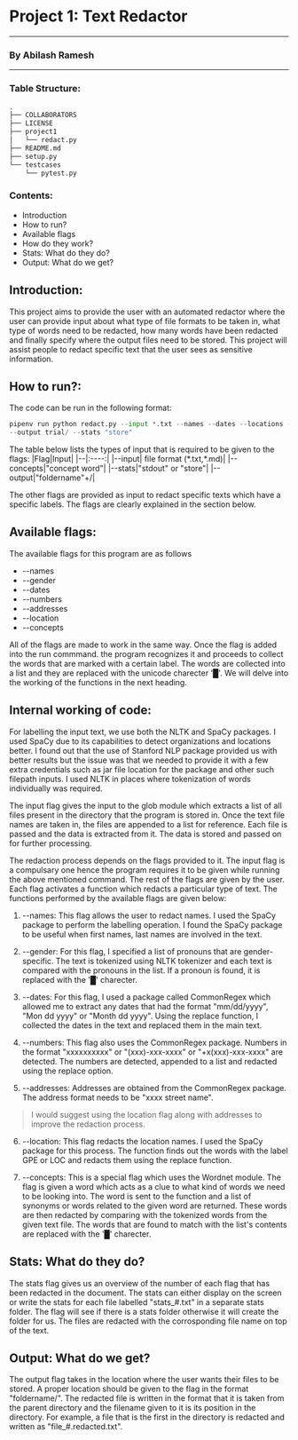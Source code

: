 # Project 1: Text Redactor 
-------
### By Abilash Ramesh
--------
### Table Structure:
```bash
.
├── COLLABORATORS
├── LICENSE
├── project1
│   └── redact.py
├── README.md
├── setup.py
└── testcases
    └── pytest.py
```

### Contents:

* Introduction
* How to run?
* Available flags
* How do they work?
* Stats: What do they do?
* Output: What do we get?

## Introduction:

This project aims to provide the user with an automated redactor where the user can provide input about what type of file formats to be taken in, what type of words need to be redacted, how many words have been redacted and finally specify where the output files need to be stored. This project will assist people to redact specific text that the user sees as sensitive information. 

## How to run?:

The code can be run in the following format:
```python
pipenv run python redact.py --input *.txt --names --dates --locations --gender --numbers --concepts 'word' 
--output trial/ --stats "store"
```
The table below lists the types of input that is required to be given to the flags:
|Flag|Input|
|--|:----:|
|--input| file format (\*.txt,\*.md)|
|--concepts|"concept word"|
|--stats|"stdout" or "store"|
|--output|"foldername"+/|

The other flags are provided as input to redact specific texts which have a specific labels. The flags are clearly explained in the section below.

## Available flags:

The available flags for this program are as follows
* --names
* --gender
* --dates
* --numbers
* --addresses
* --location
* --concepts

All of the flags are made to work in the same way. Once the flag is added into the run commmand. the program recognizes it and proceeds to collect the words that are marked with a certain label. The words are collected into a list and they are replaced with the unicode charecter '█'. We will delve into the working of the functions in the next heading.

## Internal working of code:

For labelling the input text, we use both the NLTK and SpaCy packages. I used SpaCy due to its capabilities to detect organizations and locations better. I found out that the use of Stanford NLP package provided us with better results but the issue was that we needed to provide it with a few extra credentials such as jar file location for the package and other such filepath inputs. I used NLTK in places where tokenization of words individually was required. 

The input flag gives the input to the glob module which extracts a list of all files present in the directory that the program is stored in. Once the text file names are taken in, the files are appended to a list for reference. Each file is passed and the data is extracted from it. The data is stored and passed on for further processing. 

The redaction process depends on the flags provided to it. The input flag is a compulsary one hence the program requires it to be given while running the above mentioned command. The rest of the flags are given by the user. Each flag activates a function which redacts a particular type of text. The functions performed by the available flags are given below:

1. --names: This flag allows the user to redact names. I used the SpaCy package to perform the labelling operation. I found the SpaCy package to be useful when first names, last names are involved in the text. 

2. --gender: For this flag, I specified a list of pronouns that are gender-specific. The text is tokenized using NLTK tokenizer and each text is compared with the pronouns in the list. If a pronoun is found, it is replaced with the '█' charecter. 

3. --dates: For this flag, I used a package called CommonRegex which allowed me to extract any dates that had the format "mm/dd/yyyy", "Mon dd yyyy" or "Month dd yyyy". Using the replace function, I collected the dates in the text and replaced them in the main text. 

4. --numbers: This flag also uses the CommonRegex package. Numbers in the format "xxxxxxxxxx" or "(xxx)-xxx-xxxx" or "+x(xxx)-xxx-xxxx" are detected. The numbers are detected, appended to a list and redacted using the replace option. 

5. --addresses: Addresses are obtained from the CommonRegex package. The address format needs to be "xxxx street name". 
>I would suggest using the location flag along with addresses to improve the redaction process. 

6. --location: This flag redacts the location names. I used the SpaCy package for this process. The function finds out the words with the label GPE or LOC and redacts them using the replace function. 

7. --concepts: This is a special flag which uses the Wordnet module. The flag is given a word which acts as a clue to what kind of words we need to be looking into. The word is sent to the function and a list of synonyms or words related to the given word are returned. These words are then redacted by comparing with the tokenized words from the given text file. The  words that are found to match with the list's contents are replaced with the '█' charecter. 

## Stats: What do they do?
The stats flag gives us an overview of the number of each flag that has been redacted in the document. The stats can either display on the screen or write the stats for each file labelled "stats_#.txt" in a separate stats folder. The flag will see if there is a stats folder otherwise it will create the folder for us. The files are redacted with the corrosponding file name on top of the text. 

## Output: What do we get?
The output flag takes in the location where the user wants their files to be stored. A proper location should be given to the flag in the format "foldername/". The redacted file is written in the format that it is taken from the parent directory and the filename given to it is its position in the directory. For example, a file that is the first in the directory is redacted and written as "file_#.redacted.txt". 
